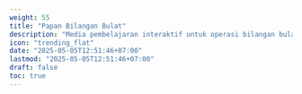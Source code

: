 ```yaml
---
weight: 55
title: "Papan Bilangan Bulat"
description: "Media pembelajaran interaktif untuk operasi bilangan bulat positif dan negatif"
icon: "trending_flat"
date: "2025-05-05T12:51:46+07:00"
lastmod: "2025-05-05T12:51:46+07:00"
draft: false
toc: true
---
```


